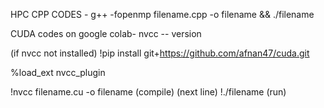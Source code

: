 HPC 
CPP CODES - 
g++ -fopenmp filename.cpp -o filename && ./filename

CUDA codes on google colab-
nvcc -- version

(if nvcc not installed)
!pip install git+https://github.com/afnan47/cuda.git

%load_ext nvcc_plugin


!nvcc filename.cu -o filename (compile) (next line)
!./filename (run)
